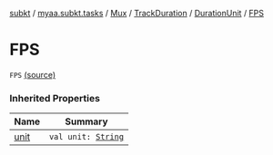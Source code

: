 [subkt](../../../../index.md) / [myaa.subkt.tasks](../../../index.md) / [Mux](../../index.md) / [TrackDuration](../index.md) / [DurationUnit](index.md) / [FPS](./-f-p-s.md)

# FPS

`FPS` [(source)](https://github.com/Myaamori/SubKt/blob/0.1.8/src/main/kotlin/myaa/subkt/tasks/muxtask.kt#L143)

### Inherited Properties

| Name | Summary |
|---|---|
| [unit](unit.md) | `val unit: `[`String`](https://kotlinlang.org/api/latest/jvm/stdlib/kotlin/-string/index.html) |
